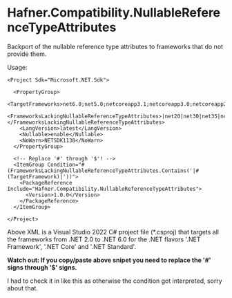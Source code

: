 # Hafner.Compatibility.NullableReferenceTypeAttributes
Backport of the nullable reference type attributes to frameworks that do not provide them.

Usage:

    <Project Sdk="Microsoft.NET.Sdk">

      <PropertyGroup>
        <TargetFrameworks>net6.0;net5.0;netcoreapp3.1;netcoreapp3.0;netcoreapp2.2;netcoreapp2.1;netcoreapp2.0;netcoreapp1.1;netcoreapp1.0;netstandard2.1;netstandard2.0;netstandard1.6;netstandard1.5;netstandard1.4;netstandard1.3;netstandard1.2;netstandard1.1;netstandard1.0;net48;net472;net471;net47;net462;net461;net46;net452;net451;net45;net403;net40;net35;net30;net20</TargetFrameworks>
        <FrameworksLackingNullableReferenceTypeAttributes>|net20|net30|net35|net40|net403|net45|net451|net452|net46|net461|net462|net47|net471|net472|net48|netcoreapp1.0|netcoreapp1.1|netcoreapp2.0|netcoreapp2.1|netcoreapp2.2|netstandard1.0|netstandard1.1|netstandard1.2|netstandard1.3|netstandard1.4|netstandard1.5|netstandard1.6|netstandard2.0|</FrameworksLackingNullableReferenceTypeAttributes>
        <LangVersion>latest</LangVersion>
        <Nullable>enable</Nullable>
        <NoWarn>NETSDK1138</NoWarn>
      </PropertyGroup>

      <!-- Replace '#' through '$'! -->
      <ItemGroup Condition="#(FrameworksLackingNullableReferenceTypeAttributes.Contains('|#(TargetFramework)|'))">
        <PackageReference Include="Hafner.Compatibility.NullableReferenceTypeAttributes">
          <Version>1.0.0</Version>
        </PackageReference>
      </ItemGroup>

    </Project>

Above XML is a Visual Studio 2022 C# project file (*.csproj) that targets all the frameworks from .NET 2.0 to .NET 6.0 for the .NET flavors '.NET Framework', '.NET Core' and '.NET Standard'.

**Watch out: If you copy/paste above snipet you need to replace the '#' signs through '$' signs.**

I had to check it in like this as otherwise the condition got interpreted, sorry about that.